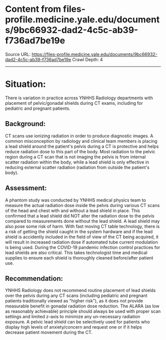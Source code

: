 # Content from files-profile.medicine.yale.edu/documents/9bc66932-dad2-4c5c-ab39-f736ad7be19e

Source URL: https://files-profile.medicine.yale.edu/documents/9bc66932-dad2-4c5c-ab39-f736ad7be19e
Crawl Depth: 4

---

# Situation: 

There is variation in practice across YNHHS Radiology departments with placement of pelvic/gonadal shields during CT exams, including for pediatric and pregnant patients.

## Background:

CT scans use ionizing radiation in order to produce diagnostic images. A common misconception by radiology and clinical team members is placing a lead shield around the patient's pelvis during a CT is protective and helps reduce radiation dose to this part of the body. Most radiation to the pelvic region during a CT scan that is not imaging the pelvis is from internal scatter radiation within the body, while a lead shield is only effective in reducing external scatter radiation (radiation from outside the patient's body).

## Assessment:

A phantom study was conducted by YNHHS medical physics team to measure the actual radiation dose inside the pelvis during various CT scans of the head and chest with and without a lead shield in place. This confirmed that a lead shield did NOT alter the radiation dose to the pelvis compared to measurements done without the lead shield. A lead shield may also pose some risk of harm. With fast moving CT table technology, there is a risk of getting the shield caught in the system hardware and if the lead shield is accidently included in the field of view of the CT being acquired, it will result in increased radiation dose if automated tube current modulation is being used. During the COVID-19 pandemic infection control practices for lead shields are also critical. This takes technologist time and medical supplies to ensure each shield is thoroughly cleaned before/after patient use.

## Recommendation:

YNHHS Radiology does not recommend routine placement of lead shields over the pelvis during any CT scans (including pediatric and pregnant patients traditionally viewed as "higher risk"), as it does not provide measurable benefit in gonadal radiation dose reduction. The ALARA (as low as reasonably achievable) principle should always be used with proper scan settings and limited z-axis to minimize any un-necessary radiation exposure. A pelvic lead shield can be selectively used for patients who display high levels of anxiety/concern and request one or if it helps decrease patient movement during the CT.